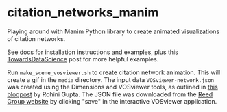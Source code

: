 # citation_networks_manim
Playing around with Manim Python library to create animated visualizations of citation networks.

See [docs](https://docs.manim.community/en/v0.15.2/index.html) for installation instructions and examples, plus this [TowardsDataScience](https://towardsdatascience.com/how-to-create-mathematical-animations-like-3blue1brown-using-python-f571fb9da3d1) post for more helpful examples.

Run ``make_scene_vosviewer.sh`` to create citation network animation. This will create a gif in the ``media`` directory. 
The input data ``VOSviewer-network.json`` was created using the Dimensions and VOSviewer tools, as outlined in [this blogpost](https://waterprogramming.wordpress.com/2022/07/05/viewing-your-scientific-landscape-with-vosviewer/) by Rohini Gupta. The JSON file was downloaded from the [Reed Group website](https://reed.cee.cornell.edu/software/) by clicking "save" in the interactive VOSviewer application.


